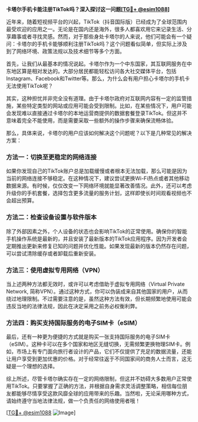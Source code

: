 **卡塔尔手机卡能注册TikTok吗？深入探讨这一问题[[TG💪+ @esim1088](https://t.me/s/esim1088)]**

近年来，随着短视频平台的兴起，TikTok（抖音国际版）已经成为了全球范围内最受欢迎的应用之一。无论是在国内还是海外，很多人都喜欢用它来记录生活、分享趣事或者寻找灵感。然而，对于那些身处卡塔尔的人来说，他们可能会有一个疑问：卡塔尔的手机卡能够顺利注册TikTok吗？这个问题看似简单，但实际上涉及到了网络环境、政策法规以及技术细节等多个方面。

首先，让我们从最基本的情况说起。卡塔尔作为一个中东国家，其互联网服务在中东地区算是相对发达的。大部分居民都能轻松访问各大社交媒体平台，包括Instagram、Facebook和Twitter等。那么，为什么会有用户担心卡塔尔的手机卡无法使用TikTok呢？

其实，这种担忧并非完全没有道理。由于卡塔尔政府对互联网内容有一定的监管措施，某些特定类型的网站或应用可能会受到限制。比如，在某些情况下，用户可能会发现难以直接通过卡塔尔的本地运营商提供的数据套餐登录TikTok。但这并不意味着完全不能使用，而是需要采取一些额外的操作步骤来确保流畅体验。

那么，具体来说，卡塔尔的用户应该如何解决这个问题呢？以下是几种常见的解决方案：

### 方法一：切换至更稳定的网络连接

如果你发现自己的TikTok账户总是加载缓慢或者根本无法加载，那么可能是因为当前的网络连接不够稳定。在这种情况下，建议尝试更换Wi-Fi热点或者其他移动数据来源。有时候，仅仅改变一下网络环境就能显著改善情况。此外，还可以考虑升级你的手机套餐，选择包含更多流量的服务计划，这样即使长时间观看视频也不会超出预算。

### 方法二：检查设备设置与软件版本

除了外部因素之外，个人设备的状态也会影响TikTok的正常使用。确保你的智能手机操作系统是最新的，并且安装了最新版本的TikTok应用程序。因为开发者会定期推出更新来修复已知的问题并优化性能。如果发现最新的版本仍然存在问题，可以尝试清除缓存或者卸载后重新安装。

### 方法三：使用虚拟专用网络（VPN）

当上述两种方法都无效时，或许可以考虑借助于虚拟专用网络（Virtual Private Network, 简称VPN）。通过这种方式，你可以伪装成来自其他国家的用户，从而绕过地理限制。不过需要注意的是，虽然这种方法有效，但长期频繁地使用可能会违反当地的法律法规，因此在决定采用之前务必权衡利弊。

### 方法四：购买支持国际服务的电子SIM卡（eSIM）

最后，还有一种更为便捷的方式就是购买一张支持国际服务的电子SIM卡（eSIM）。这种卡可以在多个国家和地区无缝切换，无需频繁更换物理SIM卡。例如，市场上有专门面向旅行者设计的产品，它们不仅提供了充足的数据流量，还能让用户享受到更加优惠的价格。对于经常往返于不同国家间的商务人士而言，这无疑是一个理想的选择。

综上所述，尽管卡塔尔确实存在一定的网络限制，但这并不妨碍大多数用户正常使用TikTok。只要掌握了正确的方法，并根据自身需求灵活调整策略，相信每位朋友都能够尽情享受这款风靡全球的应用带来的乐趣。当然啦，无论采用哪种方式，请始终遵守当地法律法规，做一个负责任的网络使用者哦！

[[TG💪+ @esim1088](https://t.me/s/esim1088) ![Image](https://i.postimg.cc/4NQfJmqS/Snipaste-2025-05-13-00-14-12.png)]